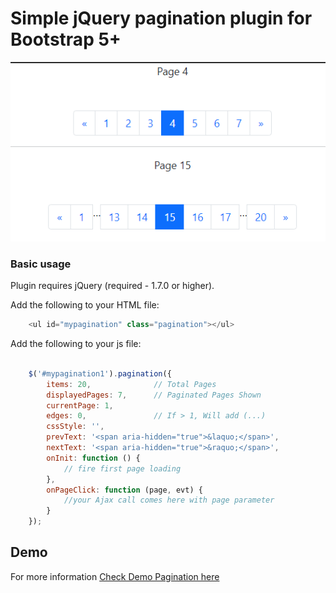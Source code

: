 # Simple jQuery pagination plugin for Bootstrap 5+

![pagination](images/pagination.png)

### Basic usage ###

Plugin requires jQuery (required - 1.7.0 or higher).



Add the following to your HTML file:

```javascript
    <ul id="mypagination" class="pagination"></ul>
```


Add the following to your js file:


```javascript

    $('#mypagination1').pagination({
        items: 20,              // Total Pages
        displayedPages: 7,      // Paginated Pages Shown
        currentPage: 1,
        edges: 0,               // If > 1, Will add (...)
        cssStyle: '',
        prevText: '<span aria-hidden="true">&laquo;</span>',
        nextText: '<span aria-hidden="true">&raquo;</span>',
        onInit: function () {
            // fire first page loading
        },
        onPageClick: function (page, evt) {
            //your Ajax call comes here with page parameter
        }
    });
```


## Demo 
For more information [Check Demo Pagination here](https://sjqpagination.netlify.app) 
